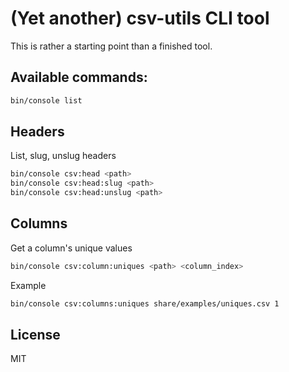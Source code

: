 # (Yet another) csv-utils CLI tool

This is rather a starting point than a finished tool.


## Available commands: 

```bash
bin/console list   
```

## Headers

List, slug, unslug headers

```bash
bin/console csv:head <path>
bin/console csv:head:slug <path>
bin/console csv:head:unslug <path>
```

## Columns

Get a column's unique values

```bash
bin/console csv:column:uniques <path> <column_index>
```

Example

```bash
bin/console csv:columns:uniques share/examples/uniques.csv 1 
```

## License
 
MIT
